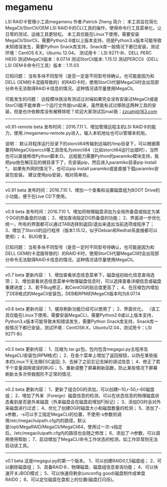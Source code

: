 # megamenu
LSI RAID卡管理小工具megamenu
作者:Patrick Zheng
简介：
本工具旨在简化MegaCli/StorCli/OEM LSI RAID卡的CLI工具的操作，使得命令行工具菜单化，让日常的测试、运维工具更轻松。
本工具仅能在Linux下使用，需要安装MegaCli/StorCli，需要Python2.6或以上版本支持，但是Python3.x版本可能导致未知错误发生，需要Python Snack库支持，Snack库一般情况下都已安装，测试环境：CentOS 6.X，Ubuntu 12.04。
测试用卡：LSI 9271-8i、DELL PERC H830
测试MegaCli版本：8.07.14
测试StorCli版本: 1.15.12
测试PERCCli（DELL LSI OEM卡命令行工具）版本：1.11.03

已知问题：
当有多块不同型号（是否一定是不同型号待确认，也可能是因为和DELL
OEM的卡混插导致的）的RAID卡时，使用StorCli代替MegaCli时会出现部分命令无法取得RAID卡信息的情况，这种情况请尽量使用MegaCli。

可能发生的问题：
远程模块我没有测试过对端如果完全没有安装过MegaCli或是StorCli能不能单靠一个运行文件就run起来，虽然我有试过移除这两种工具的安装，但是也许依赖库没有被移除呢？欢迎大家测试后mail我：zzcahj@163.com

----------------------------------------------
v0.91-remote beta 发布时间：2016.7.11
1、增加管理远程主机LSI RAID卡的能力，使用./megamenu-remote.py进入，输入本机地址也可以管理本机啦。

说明：
默认将程序运行目录下的storcli64传输到远端的/tmp目录下，可以根据需要将MegaCli/perccli等工具改名为storcli64（比如storcli64运行出错时），当然也可以直接修改Python脚本:D。
远程能力需要Python的paramiko模块支持，我把pip放在解压后的根目录下了，先安装pip，然后进入paramiko目录pip install *。
如果有外网的情况下，也可以pip install paramiko或是直接下载paramiko安装包安装。
建议使用pip安装，相对简单些。

--------------------------------
v0.91 beta 发布时间：2016.7.10
1、增加一个查看和设置磁盘组为BOOT Drive的小功能，便于在Live CD下使用。

--------------------------------
v0.9 beta 发布时间：2016.7.10
1、增加将物理磁盘添加为全局热备盘或指定为某个DG的热备盘的功能；
2、增加查询指定DG热备盘的功能；
2、界面进一步优化统一，所有的界面都可以通过TAB选择到返回/退出来退出当前选项或程序了；
3、增加了Storcli的运行程序（版本1.15.12，似乎Debian和Redhat系直接都可以使用）；
4、BUG修复。

已知问题：
当有多块不同型号（是否一定时不同型号待确认，也可能是因为和DELL
OEM的卡混插导致的）的RAID卡时，使用StorCli代替MegaCli时会出现部分命令无法取得RAID卡信息的情况，这种情况请尽量使用MegaCli。

--------------------------------
v0.7 beta
更新内容：
1、增加查看状态信息菜单下，磁盘组初始化信息查询选项；
2、增加查看状态信息菜单中物理磁盘信息时，可以选择查看详细信息或磁盘重建进度；
3、若干Bug修正，和CentOS的贴合度更高了；
4、在压缩包内增加了DEB格式的MegaCli安装包，DEB和RPM的MegaCli版本均为8.07.14

--------------------------------
v0.6 beta
更新内容：
1、缓存刷新功能已经可以使用了；
2、界面优化。
（该工具仅能在Linux下使用，需要安装MegaCLI，需要Python2.6或以上版本支持，Python3.x版本可能导致未知错误发生，需要Python Snack库支持，Snack库一般情况下都已安装，测试环境：CentOS6.X，Ubuntu12.04，测试用卡：LSI 9271-8i）

--------------------------------
v0.5 beta
更新内容：
1、压缩为.tar.gz包，包内包含megagui.py主程序及MegaCLI安装包(RPM格式)；
2、在各个菜单上增加了返回按钮，以防在某些版本的Linux下无法用ESC返回;
3、去掉了之前忘记去掉的调试信息；
4、修正了若干个变量调用错误的BUG；
5、重新调整了屏幕刷新函数，防止某些情况下屏幕刷新太多次导致图形不正常的情况.

--------------------------------
v0.2 beta
更新内容：
1、更新了组合DG的添加，可以创建r-10,r-50,r-60磁盘组；
2、增加了外来（Foreign）磁盘信息的检测，可以在状态信息的物理磁盘状态看到是否是外来磁盘（外来磁盘会在磁盘前增加F|标记）；
3、添加DG时会对外来磁盘进行过滤；
4、优化了创建DG时磁盘大小和磁盘数量的检测；
5、添加了-s参数，-s可以手工指定MegaCLI的位置，不使用-s参数则调用/etc/megacliuipath.cfg内的路径，默认是/opt/MegaRAID/MegaCli/MegaCli64，使用过一次-s指定后，/etc/megacliuipath.cfg内的路径也会随之修改；
6、添加了-h参数，可以调用使用帮助；
7、启动增加了MegaCLI命令工作状态的检测，如工作异常则无法启动该工具。

--------------------------------
v0.1 beta
这是megagui.py的第一个版本。
1、可以创建RAID0,1,5磁盘组；
2、可以删除磁盘组；
3、具备RAID卡、物理磁盘、磁盘组信息查询功能；
4、可以快速开关JBOD模式；
5、可以快速将剩余(unconfig good)磁盘制作成单盘RAID0；
6、可以定位磁盘在盘柜上的位置(磁盘灯闪烁)。
